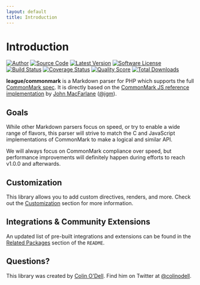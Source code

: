 ```yaml
---
layout: default
title: Introduction
---
```


# Introduction

[![Author](https://img.shields.io/badge/author-@colinodell-blue.svg?style=flat-square)](https://twitter.com/colinodell)
[![Source Code](https://img.shields.io/badge/source-thephpleague%2Fcommonmark-blue.svg?style=flat-square)](https://github.com/thephpleague/commonmark)
[![Latest Version](https://img.shields.io/packagist/v/league/commonmark.svg?style=flat-square)](https://github.com/thephpleague/commonmark/releases)
[![Software License](https://img.shields.io/badge/license-BSD--3-orange.svg?style=flat-square)](https://github.com/thephpleague/commonmark/blob/master/LICENSE)<br />
[![Build Status](https://img.shields.io/travis/thephpleague/commonmark/master.svg?style=flat-square)](https://travis-ci.org/thephpleague/commonmark)
[![Coverage Status](https://img.shields.io/scrutinizer/coverage/g/thephpleague/commonmark.svg?style=flat-square)](https://scrutinizer-ci.com/g/thephpleague/commonmark/code-structure)
[![Quality Score](https://img.shields.io/scrutinizer/g/thephpleague/commonmark.svg?style=flat-square)](https://scrutinizer-ci.com/g/thephpleague/commonmark)
[![Total Downloads](https://img.shields.io/packagist/dt/league/commonmark.svg?style=flat-square)](https://packagist.org/packages/league/commonmark)

**league/commonmark** is a Markdown parser for PHP which supports the full [CommonMark spec](http://spec.commonmark.org). It is directly based on the [CommonMark JS reference implementation](https://github.com/jgm/CommonMark/tree/master/js) by [John MacFarlane](http://johnmacfarlane.net/) ([@jgm](https://github.com/jgm)).

## Goals

While other Markdown parsers focus on speed, or try to enable a wide range of flavors, this parser will strive to match the C and JavaScript implementations of CommonMark to make a logical and similar API.

We will always focus on CommonMark compliance over speed, but performance improvements will definitely happen during efforts to reach v1.0.0 and afterwards.

## Customization

This library allows you to add custom directives, renders, and more.  Check out the [Customization](/customization/overview/) section for more information.

## Integrations & Community Extensions

An updated list of pre-built integrations and extensions can be found in the [Related Packages](https://github.com/thephpleague/commonmark#related-packages) section of the `README`.

## Questions?

This library was created by [Colin O'Dell](https://www.colinodell.com). Find him on Twitter at [@colinodell](https://twitter.com/colinodell).
